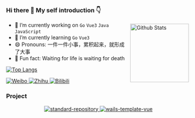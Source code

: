 ### Hi there 👋 My self introduction 👇    


<p style="height:0">
  <a href="https://github.com/anuraghazra/github-readme-stats">
    <img src="https://github-readme-stats.vercel.app/api?username=xingcxb&show_icons=true&theme=buefy" title="Github Stats" alt="Github Stats" height="160" align="right" style="margin: 5px; margin-bottom: 20px;" />
  </a>
</p>


- 🔭 I’m currently working on `Go` `Vue3` `Java` `JavaScript`
- 🌱 I’m currently learning `Go` `Vue3`
- 😄 Pronouns: 一件一件小事，累积起来，就形成了大事
- 🍊 Fun fact: Waiting for life is waiting for death

[![Top Langs](https://github-readme-stats.vercel.app/api/top-langs/?username=xingcxb&layout=compact&hide=javascript,html)](https://github.com/anuraghazra/github-readme-stats)


<p align="left">
    <a href="https://weibo.com/xingcxb">
    <img src="https://img.shields.io/badge/Weibo-xingcxb-e31827?style=for-the-badge&logo=sinaweibo&logoColor=e31827" title="Click to visit my Weibo homepage" alt="Weibo" />
  </a>
    <a href="https://www.zhihu.com/people/easymbol">
    <img src="https://img.shields.io/badge/Zhihu-不器-0092f9?style=for-the-badge&logo=zhihu&logoColor=0092f9" title="Click to visit my Zhihu homepage" alt="Zhihu" />
  </a>
    <a href="https://space.bilibili.com/34705207/">
    <img src="https://img.shields.io/badge/Bilibili-easymbol-0091c3?style=for-the-badge&logo=bilibili" title="Click to visit my Bilibili space" alt="Bilibili" />
  </a>
</p>



### Project

<p  align="center">
  <a href="https://github.com/xingcxb/ToDb">
    <img src="https://github-readme-stats.vercel.app/api/pin/?username=xingcxb&repo=ToDb&&theme=cobalt" title="standard-repository" alt="standard-repository" />
  </a>
  <a href="https://github.com/xingcxb/symbol_note">
    <img src="https://github-readme-stats.vercel.app/api/pin/?username=xingcxb&repo=symbol_note&&theme=cobalt" title="wails-template-vue" alt="wails-template-vue" />
  </a>
</p>

